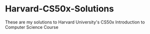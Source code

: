 # Harvard-CS50x-Solutions
These are my solutions to Harvard University's CS50x Introduction to Computer Science Course
